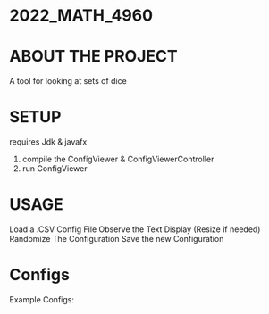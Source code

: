# 2022_MATH_4960


<!-- ABOUT THE PROJECT -->
# ABOUT THE PROJECT
A tool for looking at sets of dice


<!-- SETUP -->
# SETUP
requires Jdk & javafx

1. compile the ConfigViewer & ConfigViewerController
2. run ConfigViewer


<!-- USAGE -->
# USAGE
Load a .CSV Config File
Observe the Text Display (Resize if needed)
Randomize The Configuration
Save the new Configuration


<!-- Configs -->
# Configs
Example Configs:

